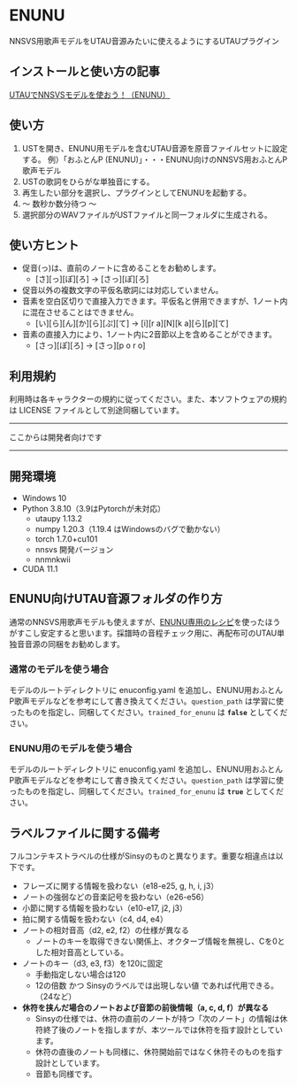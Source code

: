 # ENUNU

NNSVS用歌声モデルをUTAU音源みたいに使えるようにするUTAUプラグイン

## インストールと使い方の記事

[UTAUでNNSVSモデルを使おう！（ENUNU）](https://note.com/crazy_utau/n/n45db22b33d2c)

## 使い方

1. USTを開き、ENUNU用モデルを含むUTAU音源を原音ファイルセットに設定する。
   例）「おふとんP (ENUNU)」・・・ENUNU向けのNNSVS用おふとんP歌声モデル
2. USTの歌詞をひらがな単独音にする。
3. 再生したい部分を選択し、プラグインとしてENUNUを起動する。
4. ～ 数秒か数分待つ ～
5. 選択部分のWAVファイルがUSTファイルと同一フォルダに生成される。

## 使い方ヒント

- 促音(っ)は、直前のノートに含めることをお勧めします。
  - \[さ]\[っ]\[ぽ]\[ろ] → \[さっ]\[ぽ]\[ろ]
- 促音以外の複数文字の平仮名歌詞には対応していません。
- 音素を空白区切りで直接入力できます。平仮名と併用できますが、1ノート内に混在させることはできません。
  - \[い]\[ら]\[ん]\[か]\[ら]\[ぷ]\[て] → \[i]\[r a]\[N]\[k a]\[ら]\[p]\[て]
- 音素の直接入力により、1ノート内に2音節以上を含めることができます。
  - \[さっ]\[ぽ]\[ろ] → \[さっ]\[p o r o]

## 利用規約

利用時は各キャラクターの規約に従ってください。また、本ソフトウェアの規約は LICENSE ファイルとして別途同梱しています。



---

ここからは開発者向けです

---



## 開発環境

- Windows 10
- Python 3.8.10（3.9はPytorchが未対応）
  - utaupy 1.13.2
  - numpy 1.20.3（1.19.4 はWindowsのバグで動かない）
  - torch 1.7.0+cu101
  - nnsvs 開発バージョン
  - nnmnkwii
- CUDA 11.1

## ENUNU向けUTAU音源フォルダの作り方

通常のNNSVS用歌声モデルも使えますが、[ENUNU専用のレシピ](https://github.com/oatsu-gh/ENUNU/tree/main/train)を使ったほうがすこし安定すると思います。採譜時の音程チェック用に、再配布可のUTAU単独音音源の同梱をお勧めします。

### 通常のモデルを使う場合

モデルのルートディレクトリに enuconfig.yaml を追加し、ENUNU用おふとんP歌声モデルなどを参考にして書き換えてください。`question_path` は学習に使ったものを指定し、同梱してください。`trained_for_enunu` は **`false`** としてください。

### ENUNU用のモデルを使う場合

モデルのルートディレクトリに enuconfig.yaml を追加し、ENUNU用おふとんP歌声モデルなどを参考にして書き換えてください。`question_path` は学習に使ったものを指定し、同梱してください。`trained_for_enunu` は **`true`** としてください。

## ラベルファイルに関する備考

フルコンテキストラベルの仕様がSinsyのものと異なります。重要な相違点は以下です。

- フレーズに関する情報を扱わない（e18-e25,  g,  h,  i,  j3）
- ノートの強弱などの音楽記号を扱わない（e26-e56）
- 小節に関する情報を扱わない（e10-e17,  j2,  j3）
- 拍に関する情報を扱わない（c4,  d4,  e4）
- ノートの相対音高（d2,  e2,  f2）の仕様が異なる
  - ノートのキーを取得できない関係上、オクターブ情報を無視し、Cを0とした相対音高としている。
- ノートのキー（d3,  e3,  f3）を120に固定
  - 手動指定しない場合は120
  - 12の倍数 かつ Sinsyのラベルでは出現しない値 であれば代用できる。（24など）
- **休符を挟んだ場合のノートおよび音節の前後情報（a, c, d, f）が異なる**
  - Sinsyの仕様では、休符の直前のノートが持つ「次のノート」の情報は休符終了後のノートを指しますが、本ツールでは休符を指す設計としています。
  - 休符の直後のノートも同様に、休符開始前ではなく休符そのものを指す設計としています。
  - 音節も同様です。

